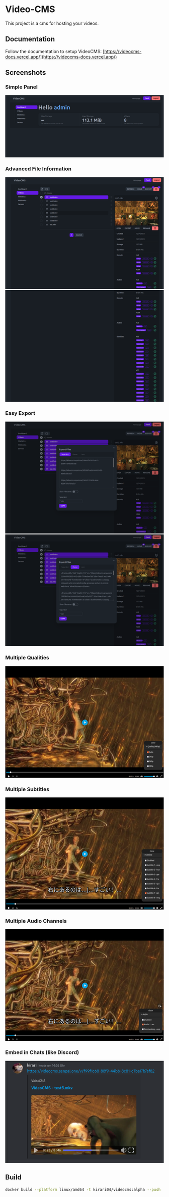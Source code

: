 # Video-CMS

This project is a cms for hosting your videos.

## Documentation

Follow the documentation to setup VideoCMS: [https://videocms-docs.vercel.app/](https://videocms-docs.vercel.app/)

## Screenshots

### Simple Panel
![Alt text](./docs/image.png)

### Advanced File Information
![Alt text](./docs/image2.png)
![Alt text](./docs/image5.png)

### Easy Export
![Alt text](./docs/image3.png)
![Alt text](./docs/image4.png)

### Multiple Qualities
![Alt text](./docs/image6.png)

### Multiple Subtitles
![Alt text](./docs/image7.png)

### Multiple Audio Channels
![Alt text](./docs/image8.png)

### Embed in Chats (like Discord)
![Alt text](./docs/image9.png)

## Build

```bash
docker build --platform linux/amd64 -t kirari04/videocms:alpha --push .
```